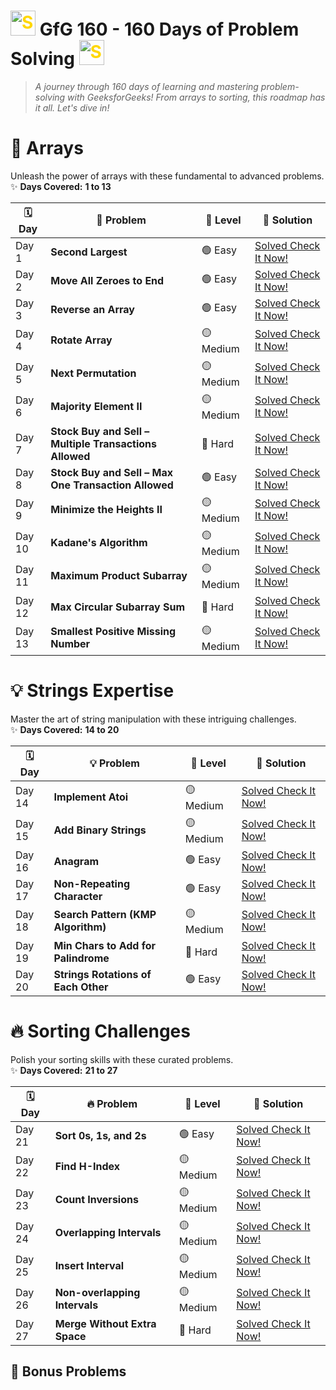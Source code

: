 <h1> <img src="https://github.com/user-attachments/assets/35f6838c-52f5-4e48-8a98-c5203f8c57e3" style="width:40px; color: #FFD700" alt="Star GIF"> <b> GfG 160 - 160 Days of Problem Solving </b>  <img src="https://github.com/user-attachments/assets/35f6838c-52f5-4e48-8a98-c5203f8c57e3" style="width:40px; color: #FFD700" alt="Star GIF"></h1>

>_A journey through 160 days of learning and mastering problem-solving with GeeksforGeeks! From arrays to sorting, this roadmap has it all. Let's dive in!_

# 🚀 **Arrays**  
Unleash the power of arrays with these fundamental to advanced problems.  
✨ **Days Covered:** **1 to 13**  

| 🗓️ **Day** | 🚀 **Problem**                           | 🌟 **Level**   | 📂 **Solution**                                    |  
|------------|---------------|--------------|-----------------|  
| Day 1      | **Second Largest** | 🟢 Easy | [Solved Check It Now!](https://github.com/Sanjanayadav07/GfG-160---160-Days-of-Problem-Solving/blob/main/Arrays/Day%201%20Second%20Largest.md) |  
| Day 2      | **Move All Zeroes to End** | 🟢 Easy | [Solved Check It Now!](https://github.com/Sanjanayadav07/GfG-160---160-Days-of-Problem-Solving/blob/main/Arrays/Day%202%20Move%20All%20Zeroes%20to%20End.md) | 
| Day 3      | **Reverse an Array** | 🟢 Easy | [Solved Check It Now!](https://github.com/Sanjanayadav07/GfG-160---160-Days-of-Problem-Solving/blob/main/Arrays/Reverse%20an%20Array.md) |  
| Day 4      | **Rotate Array** | 🟡 Medium | [Solved Check It Now!](https://github.com/Sanjanayadav07/GfG-160---160-Days-of-Problem-Solving/blob/main/Arrays/Day%204.%20Rotate%20Array.md) |  
| Day 5      | **Next Permutation** | 🟡 Medium | [Solved Check It Now!](https://github.com/Sanjanayadav07/GfG-160---160-Days-of-Problem-Solving/blob/main/Arrays/Day%205%20%20Next%20Permutation.md) |  
| Day 6      | **Majority Element II** | 🟡 Medium | [Solved Check It Now!](https://github.com/Sanjanayadav07/GfG-160---160-Days-of-Problem-Solving/blob/main/Arrays/Day%206%20%20Majority%20Element%20II.md) |  
| Day 7      | **Stock Buy and Sell – Multiple Transactions Allowed** | 🔴 Hard | [Solved Check It Now!](https://github.com/Sanjanayadav07/GfG-160---160-Days-of-Problem-Solving/blob/main/Arrays/Day%207%20%20Stock%20Buy%20and%20Sell%20%E2%80%93%20Multiple%20Transaction%20Allowed.md) |  
| Day 8      | **Stock Buy and Sell – Max One Transaction Allowed** | 🟢 Easy | [Solved Check It Now!](https://github.com/Sanjanayadav07/GfG-160---160-Days-of-Problem-Solving/blob/main/Arrays/Day%208%20Stock%20Buy%20and%20Sell%20%E2%80%93%20Max%20one%20Transaction%20Allowed.md) |  
| Day 9      | **Minimize the Heights II** | 🟡 Medium | [Solved Check It Now!](https://github.com/Sanjanayadav07/GfG-160---160-Days-of-Problem-Solving/blob/main/Arrays/Day%209%20Minimize%20the%20Heights%20II.md) |  
| Day 10     | **Kadane's Algorithm** | 🟡 Medium | [Solved Check It Now!](https://github.com/Sanjanayadav07/GfG-160---160-Days-of-Problem-Solving/blob/main/Arrays/Day%2010%20%20Kadane's%20Algorithm.md) |  
| Day 11     | **Maximum Product Subarray** | 🟡 Medium | [Solved Check It Now!](https://github.com/Sanjanayadav07/GfG-160---160-Days-of-Problem-Solving/blob/main/Arrays/Day%2011%20%20Maximum%20Product%20Subarray.md) |  
| Day 12     | **Max Circular Subarray Sum** | 🔴 Hard | [Solved Check It Now!](https://github.com/Sanjanayadav07/GfG-160---160-Days-of-Problem-Solving/blob/main/Arrays/Day%2012%20%20Max%20Circular%20Subarray%20Sum.md) |  
| Day 13     | **Smallest Positive Missing Number** | 🟡 Medium | [Solved Check It Now!](https://github.com/Sanjanayadav07/GfG-160---160-Days-of-Problem-Solving/blob/main/Arrays/Day%2013%20%20Smallest%20Positive%20Missing%20Number.md) |  



# 💡 **Strings Expertise**  
Master the art of string manipulation with these intriguing challenges.  
✨ **Days Covered:** **14 to 20**  

| 🗓️ **Day** | 💡 **Problem**                           | 🌟 **Level**   | 📂 **Solution**                                    |  
|------------|---------------|--------------|-----------------|  
| Day 14     | **Implement Atoi** | 🟡 Medium | [Solved Check It Now!]() |  
| Day 15     | **Add Binary Strings** | 🟡 Medium | [Solved Check It Now!]() |  
| Day 16     | **Anagram** | 🟢 Easy | [Solved Check It Now!]() |  
| Day 17     | **Non-Repeating Character** | 🟢 Easy | [Solved Check It Now!]() |  
| Day 18     | **Search Pattern (KMP Algorithm)** | 🟡 Medium | [Solved Check It Now!]() |  
| Day 19     | **Min Chars to Add for Palindrome** | 🔴 Hard | [Solved Check It Now!]() |  
| Day 20     | **Strings Rotations of Each Other** | 🟢 Easy | [Solved Check It Now!]() |  


# 🔥 **Sorting Challenges**  
Polish your sorting skills with these curated problems.  
✨ **Days Covered:** **21 to 27**  

| 🗓️ **Day** | 🔥 **Problem**                           | 🌟 **Level**   | 📂 **Solution**                                    |  
|------------|---------------|--------------|-----------------|  
| Day 21     | **Sort 0s, 1s, and 2s** | 🟢 Easy | [Solved Check It Now!]() |  
| Day 22     | **Find H-Index** | 🟡 Medium | [Solved Check It Now!]() |  
| Day 23     | **Count Inversions** | 🟡 Medium | [Solved Check It Now!]() |  
| Day 24     | **Overlapping Intervals** | 🟡 Medium | [Solved Check It Now!]() |  
| Day 25     | **Insert Interval** | 🟡 Medium | [Solved Check It Now!]() |  
| Day 26     | **Non-overlapping Intervals** | 🟡 Medium | [Solved Check It Now!]() |  
| Day 27     | **Merge Without Extra Space** | 🔴 Hard | [Solved Check It Now!]() |  


## 🔖 **Bonus Problems**  

